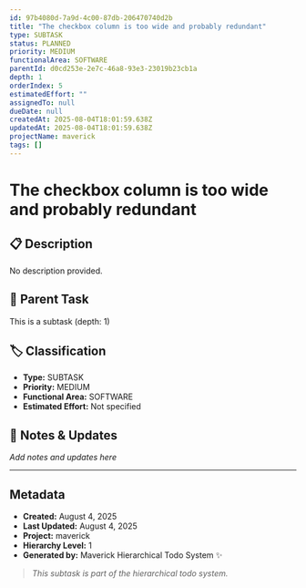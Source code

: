 ```yaml
---
id: 97b4080d-7a9d-4c00-87db-206470740d2b
title: "The checkbox column is too wide and probably redundant"
type: SUBTASK
status: PLANNED
priority: MEDIUM
functionalArea: SOFTWARE
parentId: d0cd253e-2e7c-46a8-93e3-23019b23cb1a
depth: 1
orderIndex: 5
estimatedEffort: ""
assignedTo: null
dueDate: null
createdAt: 2025-08-04T18:01:59.638Z
updatedAt: 2025-08-04T18:01:59.638Z
projectName: maverick
tags: []
---
```


# The checkbox column is too wide and probably redundant

## 📋 Description
No description provided.

## 🔗 Parent Task
This is a subtask (depth: 1)

## 🏷️ Classification
- **Type:** SUBTASK
- **Priority:** MEDIUM
- **Functional Area:** SOFTWARE
- **Estimated Effort:** Not specified







## 💬 Notes & Updates
_Add notes and updates here_

---

## Metadata
- **Created:** August 4, 2025
- **Last Updated:** August 4, 2025
- **Project:** maverick
- **Hierarchy Level:** 1
- **Generated by:** Maverick Hierarchical Todo System ✨

> _This subtask is part of the hierarchical todo system._
